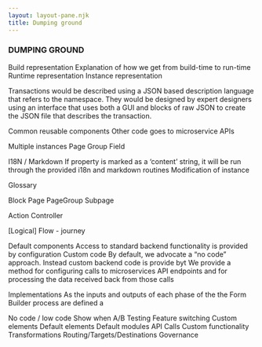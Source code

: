 ```yaml
---
layout: layout-pane.njk
title: Dumping ground
---
```


### DUMPING GROUND





Build representation
Explanation of how we get from build-time to run-time
Runtime representation
Instance representation




Transactions would be described using a JSON based description language that refers to the namespace. They would be designed by expert designers using an interface that uses both a GUI and blocks of raw JSON to create the JSON file that describes the transaction.




Common reusable components
Other code goes to microservice APIs

Multiple instances
Page
Group
Field

I18N / Markdown
If property is marked as a ‘content’ string, it will be run through the provided i18n and markdown routines
Modification of instance



Glossary

Block
Page
PageGroup
Subpage

Action
Controller

[Logical] Flow - journey




Default components
Access to standard backend functionality is provided by configuration
Custom code
By default, we advocate a “no code” approach. Instead custom backend code is provide byt
We provide a method for configuring calls to microservices API endpoints and for processing the data received back from those calls

Implementations
As the inputs and outputs of each phase of the the Form Builder process are defined a

No code / low code
Show when
A/B Testing
Feature switching
Custom elements
Default elements
Default modules
API Calls
Custom functionality
Transformations
Routing/Targets/Destinations
Governance
